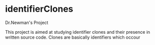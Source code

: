 # identifierClones
Dr.Newman's Project

This project is aimed at studying identifier clones and their presence in written source code.
Clones are basically identifiers which occour 

